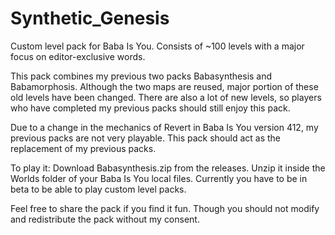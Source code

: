 # Synthetic_Genesis
Custom level pack for Baba Is You. Consists of ~100 levels with a major focus on editor-exclusive words.

This pack combines my previous two packs Babasynthesis and Babamorphosis. Although the two maps are reused, major portion of these old levels have been changed. There are also a lot of new levels, so players who have completed my previous packs should still enjoy this pack.

Due to a change in the mechanics of Revert in Baba Is You version 412, my previous packs are not very playable. This pack should act as the replacement of my previous packs.

To play it: Download Babasynthesis.zip from the releases. Unzip it inside the Worlds folder of your Baba Is You local files. Currently you have to be in beta to be able to play custom level packs.

Feel free to share the pack if you find it fun. Though you should not modify and redistribute the pack without my consent.
